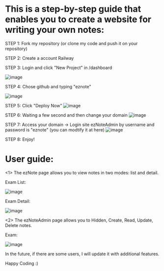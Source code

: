 # This is a step-by-step guide that enables you to create a website for writing your own notes:


STEP 1: Fork my repository (or clone my code and push it on your repository)


STEP 2: Create a account Railway




STEP 3: Login and click "New Project" in /dashboard

![image](https://github.com/ncc02/eznote/assets/53702773/26aa6b36-7748-4245-a5a5-419ef4cd0fcb)




 

STEP 4: Chose github and typing "eznote"

![image](https://github.com/ncc02/eznote/assets/53702773/93182da0-d668-4686-9fa9-da784bf122a8)




 

STEP 5: Click "Deploy Now"
![image](https://github.com/ncc02/eznote/assets/53702773/705763bf-7342-4b59-b70c-5acd0e4fa091)


 


STEP 6: Waiting a few second and then change your domain
![image](https://github.com/ncc02/eznote/assets/53702773/f548082f-f984-42cc-9d4a-c00db6201803)



 

STEP 7: Access your domain -> Login site ezNoteAdmin by username and password is "eznote" (you can modtify it at here)
![image](https://github.com/ncc02/eznote/assets/53702773/123ead7b-1cae-43d0-9f72-365f26734fdd)




STEP 8: Enjoy!





# User guide:  

<1> The ezNote page allows you to view notes in two modes: list and detail.



Exam List:


![image](https://github.com/ncc02/eznote/assets/53702773/db482263-54fa-40ca-b0b6-87fcd1111a58)


 

Exam Detail:


![image](https://github.com/ncc02/eznote/assets/53702773/c900a167-e963-4323-a37f-de66580e8966)





<2> The ezNoteAdmin page allows you to Hidden, Create, Read, Update, Delete notes.


Exam: 


![image](https://github.com/ncc02/eznote/assets/53702773/6d56f51b-3712-4b7c-99e1-f5be95c64f2d)



 

In the future, if there are some users, I will update it with additional features.


Happy Coding :)
